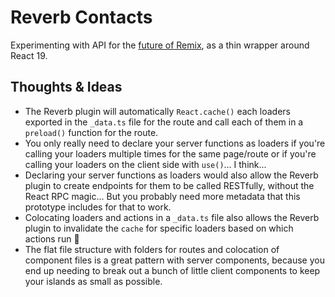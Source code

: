# Reverb Contacts

Experimenting with API for the [future of Remix](https://remix.run/blog/incremental-path-to-react-19#rsc-changes-remix), as a thin wrapper around React 19.

## Thoughts & Ideas

-   The Reverb plugin will automatically `React.cache()` each loaders exported in the `_data.ts` file for the route and call each of them in a `preload()` function for the route.
-   You only really need to declare your server functions as loaders if you're calling your loaders multiple times for the same page/route or if you're calling your loaders on the client side with `use()`... I think...
-   Declaring your server functions as loaders would also allow the Reverb plugin to create endpoints for them to be called RESTfully, without the React RPC magic... But you probably need more metadata that this prototype includes for that to work.
-   Colocating loaders and actions in a `_data.ts` file also allows the Reverb plugin to invalidate the `cache` for specific loaders based on which actions run 🤔
-   The flat file structure with folders for routes and colocation of component files is a great pattern with server components, because you end up needing to break out a bunch of little client components to keep your islands as small as possible.
